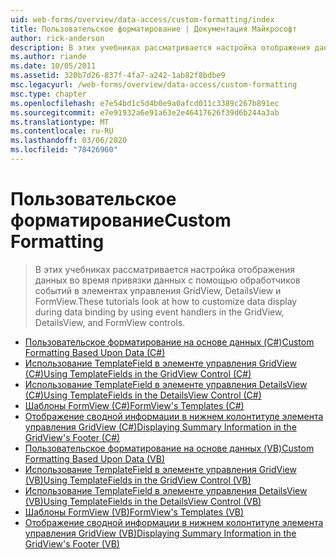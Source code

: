 ```yaml
---
uid: web-forms/overview/data-access/custom-formatting/index
title: Пользовательское форматирование | Документация Майкрософт
author: rick-anderson
description: В этих учебниках рассматривается настройка отображения данных во время привязки данных с помощью обработчиков событий в элементах управления GridView, DetailsView и FormView.
ms.author: riande
ms.date: 10/05/2011
ms.assetid: 320b7d26-837f-4fa7-a242-1ab82f8bdbe9
msc.legacyurl: /web-forms/overview/data-access/custom-formatting
msc.type: chapter
ms.openlocfilehash: e7e54bd1c5d4b0e9a0afcd011c3389c267b891ec
ms.sourcegitcommit: e7e91932a6e91a63e2e46417626f39d6b244a3ab
ms.translationtype: MT
ms.contentlocale: ru-RU
ms.lasthandoff: 03/06/2020
ms.locfileid: "78426960"
---
```

# <a name="custom-formatting"></a><span data-ttu-id="8d6a7-103">Пользовательское форматирование</span><span class="sxs-lookup"><span data-stu-id="8d6a7-103">Custom Formatting</span></span>

> <span data-ttu-id="8d6a7-104">В этих учебниках рассматривается настройка отображения данных во время привязки данных с помощью обработчиков событий в элементах управления GridView, DetailsView и FormView.</span><span class="sxs-lookup"><span data-stu-id="8d6a7-104">These tutorials look at how to customize data display during data binding by using event handlers in the GridView, DetailsView, and FormView controls.</span></span>

- [<span data-ttu-id="8d6a7-105">Пользовательское форматирование на основе данных (C#)</span><span class="sxs-lookup"><span data-stu-id="8d6a7-105">Custom Formatting Based Upon Data (C#)</span></span>](custom-formatting-based-upon-data-cs.md)
- [<span data-ttu-id="8d6a7-106">Использование TemplateField в элементе управления GridView (C#)</span><span class="sxs-lookup"><span data-stu-id="8d6a7-106">Using TemplateFields in the GridView Control (C#)</span></span>](using-templatefields-in-the-gridview-control-cs.md)
- [<span data-ttu-id="8d6a7-107">Использование TemplateField в элементе управления DetailsView (C#)</span><span class="sxs-lookup"><span data-stu-id="8d6a7-107">Using TemplateFields in the DetailsView Control (C#)</span></span>](using-templatefields-in-the-detailsview-control-cs.md)
- [<span data-ttu-id="8d6a7-108">Шаблоны FormView (C#)</span><span class="sxs-lookup"><span data-stu-id="8d6a7-108">FormView's Templates (C#)</span></span>](using-the-formview-s-templates-cs.md)
- [<span data-ttu-id="8d6a7-109">Отображение сводной информации в нижнем колонтитуле элемента управления GridView (C#)</span><span class="sxs-lookup"><span data-stu-id="8d6a7-109">Displaying Summary Information in the GridView's Footer (C#)</span></span>](displaying-summary-information-in-the-gridview-s-footer-cs.md)
- [<span data-ttu-id="8d6a7-110">Пользовательское форматирование на основе данных (VB)</span><span class="sxs-lookup"><span data-stu-id="8d6a7-110">Custom Formatting Based Upon Data (VB)</span></span>](custom-formatting-based-upon-data-vb.md)
- [<span data-ttu-id="8d6a7-111">Использование TemplateField в элементе управления GridView (VB)</span><span class="sxs-lookup"><span data-stu-id="8d6a7-111">Using TemplateFields in the GridView Control (VB)</span></span>](using-templatefields-in-the-gridview-control-vb.md)
- [<span data-ttu-id="8d6a7-112">Использование TemplateField в элементе управления DetailsView (VB)</span><span class="sxs-lookup"><span data-stu-id="8d6a7-112">Using TemplateFields in the DetailsView Control (VB)</span></span>](using-templatefields-in-the-detailsview-control-vb.md)
- [<span data-ttu-id="8d6a7-113">Шаблоны FormView (VB)</span><span class="sxs-lookup"><span data-stu-id="8d6a7-113">FormView's Templates (VB)</span></span>](using-the-formview-s-templates-vb.md)
- [<span data-ttu-id="8d6a7-114">Отображение сводной информации в нижнем колонтитуле элемента управления GridView (VB)</span><span class="sxs-lookup"><span data-stu-id="8d6a7-114">Displaying Summary Information in the GridView's Footer (VB)</span></span>](displaying-summary-information-in-the-gridview-s-footer-vb.md)
